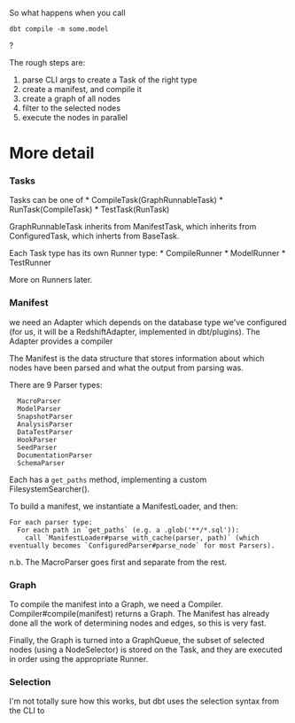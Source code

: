 So what happens when you call

```
dbt compile -m some.model
```
?

The rough steps are:

1. parse CLI args to create a Task of the right type
2. create a manifest, and compile it
3. create a graph of all nodes
4. filter to the selected nodes
5. execute the nodes in parallel


# More detail

### Tasks 

Tasks can be one of 
    * CompileTask(GraphRunnableTask)
    * RunTask(CompileTask)
    * TestTask(RunTask)

  GraphRunnableTask inherits from ManifestTask, which inherits from ConfiguredTask, which inherts from BaseTask.

Each Task type has its own Runner type:
    * CompileRunner
    * ModelRunner
    * TestRunner

More on Runners later.


### Manifest

we need an Adapter which depends on the database type we've configured (for us, it will be a RedshiftAdapter, implemented in dbt/plugins). The Adapter provides a compiler 

  The Manifest is the data structure that stores information about which nodes have been parsed and what the output from parsing was.

  There are 9 Parser types:

      MacroParser
      ModelParser
      SnapshotParser
      AnalysisParser
      DataTestParser
      HookParser
      SeedParser
      DocumentationParser
      SchemaParser

  Each has a `get_paths` method, implementing a custom FilesystemSearcher().

  To build a manifest, we instantiate a ManifestLoader, and then:

  ```
  For each parser type:
    For each path in `get_paths` (e.g. a .glob('**/*.sql')):
      call `ManifestLoader#parse_with_cache(parser, path)` (which eventually becomes `ConfiguredParser#parse_node` for most Parsers).
  ```

n.b. The MacroParser goes first and separate from the rest.

### Graph

To compile the manifest into a Graph, we need a Compiler. Compiler#compile(manifest) returns a Graph. The Manifest has already done all the work of determining nodes and edges, so this is very fast.

Finally, the Graph is turned into a GraphQueue, the subset of selected nodes (using a NodeSelector) is stored on the Task, and they are executed in order using the appropriate Runner.

### Selection

I'm not totally sure how this works, but dbt uses the selection syntax from the CLI to 